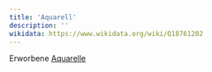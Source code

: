 ```yaml
---
title: 'Aquarell'
description: ''
wikidata: https://www.wikidata.org/wiki/Q18761202
---
```


Erworbene [Aquarelle](https://de.wikipedia.org/wiki/Aquarell)
